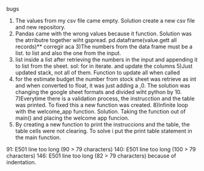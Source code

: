 






bugs
1) The values from my csv file came empty. Solution create a new csv file and new repository.
2) Pandas came with the wrong values because it function. Solution was the atrributre together wiht gspread. pd.dataframe(value.gett all records)** corregir aca
3)The numbers from the data frame must be a list. to list and also the one from the input.
4) list inside a list after retrieving the numbers in the input and appending it to list from the sheet. sol: for in iterate. and update the columns
5)Just updated stack, not all of them. Function to update all when called
6) for the estimate budget the number from stock sheet was retrieve as int and when converted to float, it was just adding a ,0. The solution was changing the google sheet formats and divided wiht python by 10.
7)Everytime there is a validation process, the instrucction and the table was printed. To fixed this a new function was created.
8)Infinite loop with the welcome_app function. Solution. Taking the function out of main() and placing the welcome app funcion.
9) By creating a new function to print the instruccions and the table, the table cells were not clearing. To solve i put the print table statement in the main function.


91: E501 line too long (90 > 79 characters)
140: E501 line too long (100 > 79 characters)
146: E501 line too long (82 > 79 characters) because of indentation.